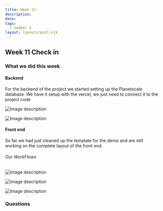```yaml
---
title: Week 11
description: 
date: 
tags:
  - number 2
layout: layouts/post.njk
---
```

## Week 11 Check in

### What we did this week

#### Backend
For the beckend of the project we started setting up the Planetscale database. We have it setup with the vercel, we 
just need to connect it to the project code

![Image description](https://dev-to-uploads.s3.amazonaws.com/uploads/articles/ehc4akocezpqov60jnne.png)

![Image description](https://dev-to-uploads.s3.amazonaws.com/uploads/articles/tp5bd9axc35bgy1bhu1a.png)


#### Front end
So far we had just cleaned up the template for the demo and are still working on the complete layout of the front end. 

###### Our WorkFlows
![Image description](https://dev-to-uploads.s3.amazonaws.com/uploads/articles/849z0cjfi2isujeec799.png)

![Image description](https://dev-to-uploads.s3.amazonaws.com/uploads/articles/h5ittlmc2mibaay7s4a8.png)

![Image description](https://dev-to-uploads.s3.amazonaws.com/uploads/articles/20abqmk15epn48jcbnu2.png)

### Questions



